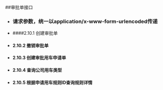 ##审批单接口
- ### 请求参数，统一以application/x-www-form-urlencoded传递

- ####2.10.1 创建审批单
- #### 2.10.2 撤销审批单
- #### 2.10.3 创建审批用车申请单
- #### 2.10.4 查询公司用车类型
- #### 2.10.5 根据申请用车规则ID查询规则详情

